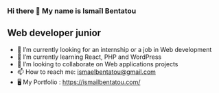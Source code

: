 ### Hi there 👋 My name is Ismaïl Bentatou

## Web developer junior

- 🔭 I’m currently looking for an internship or a job in Web development
- 🌱 I’m currently learning React, PHP and WordPress
- 👯 I’m looking to collaborate on Web applications projects
- 📫 How to reach me: ismaelbentatou@gmail.com
- 🖥️ My Portfolio : https://ismailbentatou.com/


